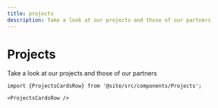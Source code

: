 ```yaml
---
title: projects
description: Take a look at our projects and those of our partners
---
```


# Projects

Take a look at our projects and those of our partners

```mdx-code-block
import {ProjectsCardsRow} from '@site/src/components/Projects';

<ProjectsCardsRow />
```
